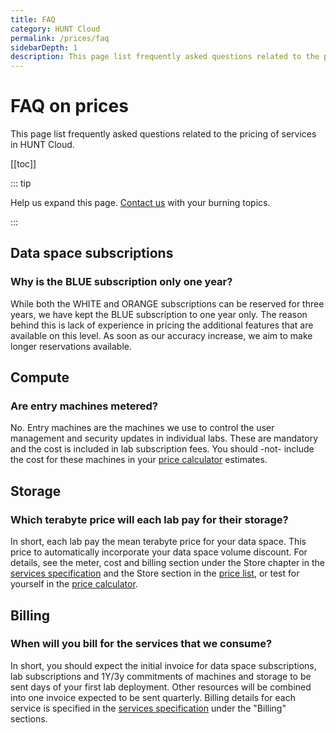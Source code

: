 ```yaml
---
title: FAQ
category: HUNT Cloud
permalink: /prices/faq
sidebarDepth: 1
description: This page list frequently asked questions related to the pricing of services in HUNT Cloud.
---
```


# FAQ on prices

This page list frequently asked questions related to the pricing of services in HUNT Cloud.

[[toc]]

::: tip 

Help us expand this page. [Contact us](/contact) with your burning topics.

:::

## Data space subscriptions

### Why is the BLUE subscription only one year? 

While both the WHITE and ORANGE subscriptions can be reserved for three years, we have kept the BLUE subscription to one year only. The reason behind this is lack of experience in pricing the additional features that are available on this level. As soon as our accuracy increase, we aim to make longer reservations available.

## Compute

### Are entry machines metered? 

No. Entry machines are the machines we use to control the user management and security updates in individual labs. These are mandatory and the cost is included in lab subscription fees. You should -not- include the cost for these machines in your [price calculator](/prices/calculator/) estimates.


## Storage

### Which terabyte price will each lab pay for their storage? 

In short, each lab pay the mean terabyte price for your data space. This price to automatically incorporate your data space volume discount. For details, see the meter, cost and billing section under the Store chapter in the [services specification](/services/specifications/) and the Store section in the [price list](/prices/pricelist/), or test for yourself in the [price calculator](/prices/calculator/). 


## Billing 

### When will you bill for the services that we consume? 

In short, you should expect the initial invoice for data space subscriptions, lab subscriptions and 1Y/3y commitments of machines and storage to be sent days of your first lab deployment. Other resources will be combined into one invoice expected to be sent quarterly. Billing details for each service is specified in the [services specification](/services/specifications/) under the "Billing" sections. 

